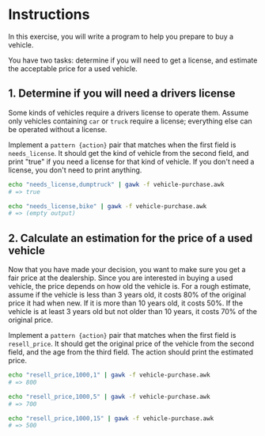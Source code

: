 # Instructions

In this exercise, you will write a program to help you prepare to buy a vehicle.

You have two tasks: determine if you will need to get a license, and estimate the acceptable price for a used vehicle.

## 1. Determine if you will need a drivers license

Some kinds of vehicles require a drivers license to operate them.
Assume only vehicles containing `car` or `truck` require a license; everything else can be operated without a license.

Implement a `pattern {action}` pair that matches when the first field is `needs_license`.
It should get the kind of vehicle from the second field, and print "true" if you need a license for that kind of vehicle.
If you don't need a license, you don't need to print anything.

```sh
echo "needs_license,dumptruck" | gawk -f vehicle-purchase.awk
# => true

echo "needs_license,bike" | gawk -f vehicle-purchase.awk
# => (empty output)
```

## 2. Calculate an estimation for the price of a used vehicle

Now that you have made your decision, you want to make sure you get a fair price at the dealership.
Since you are interested in buying a used vehicle, the price depends on how old the vehicle is.
For a rough estimate, assume if the vehicle is less than 3 years old, it costs 80% of the original price it had when new.
If it is more than 10 years old, it costs 50%.
If the vehicle is at least 3 years old but not older than 10 years, it costs 70% of the original price.

Implement a `pattern {action}` pair that matches when the first field is `resell_price`.
It should get the original price of the vehicle from the second field, and the age from the third field.
The action should print the estimated price.

```sh
echo "resell_price,1000,1" | gawk -f vehicle-purchase.awk
# => 800

echo "resell_price,1000,5" | gawk -f vehicle-purchase.awk
# => 700

echo "resell_price,1000,15" | gawk -f vehicle-purchase.awk
# => 500
```

